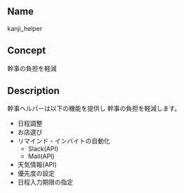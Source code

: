 ## Name
kanji_helper

## Concept
幹事の負担を軽減

## Description
幹事ヘルパーは以下の機能を提供し
幹事の負担を軽減します。

* 日程調整  
* お店選び  
* リマインド・インバイトの自動化  
    * Slack(API)  
    * Mail(API)  
* 天気情報(API)  
* 優先度の設定  
* 日程入力期限の指定  
